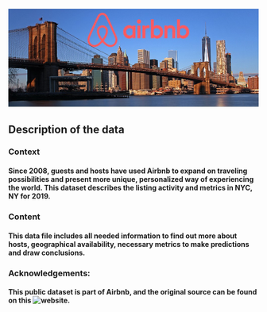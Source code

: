 ![Air Bnb](https://github.com/vamsi7777/Air-bnb/blob/main/air.jpeg)

## Description of the data
### Context
#### Since 2008, guests and hosts have used Airbnb to expand on traveling possibilities and present more unique, personalized way of experiencing the world. This dataset describes the listing activity and metrics in NYC, NY for 2019.

### Content
#### This data file includes all needed information to find out more about hosts, geographical availability, necessary metrics to make predictions and draw conclusions.

### Acknowledgements:
#### This public dataset is part of Airbnb, and the original source can be found on this ![website](https://www.kaggle.com/dgomonov/new-york-city-airbnb-open-data).











































